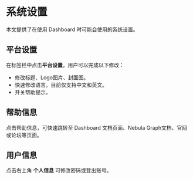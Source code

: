 # 系统设置

本文提供了在使用 Dashboard 时可能会使用的系统设置。

## 平台设置

在标签栏中点击**平台设置**，用户可以完成以下修改：
- 修改标题、Logo图片、封面图。
- 快速修改语言，目前仅支持中文和英文。
- 开关帮助提示。

## 帮助信息

点击帮助信息，可快速跳转至 Dashboard 文档页面、Nebula Graph文档、官网或论坛等页面。

## 用户信息

点击右上角 **个人信息** 可修改密码或登出账号。